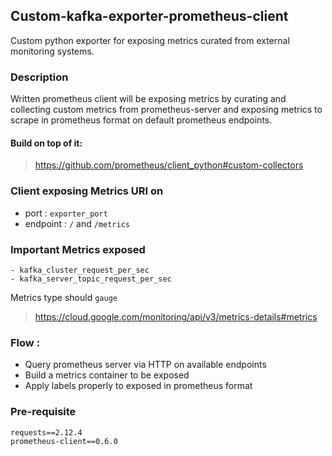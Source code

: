 
## Custom-kafka-exporter-prometheus-client

Custom python exporter for exposing metrics curated from external monitoring systems.

### Description

Written prometheus client will be exposing metrics by curating and collecting custom metrics from prometheus-server and exposing metrics to scrape in prometheus format on default prometheus endpoints.


#### Build on top of it:

> https://github.com/prometheus/client_python#custom-collectors



### Client exposing Metrics URI on

- port : `exporter_port`
- endpoint : `/` and `/metrics`


### Important Metrics exposed

```
- kafka_cluster_request_per_sec
- kafka_server_topic_request_per_sec
```

Metrics type should `gauge`

> https://cloud.google.com/monitoring/api/v3/metrics-details#metrics


### Flow :
 - Query prometheus server via HTTP on available endpoints
 - Build a metrics container to be exposed
 - Apply labels properly to exposed in prometheus format


### Pre-requisite

```
requests==2.12.4
prometheus-client==0.6.0
```

